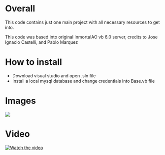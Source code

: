 # Overall

This code contains just one main project with all necessary resources to get into.

This code was based into original InmortalAO vb 6.0 server, credits to Jose Ignacio Castelli, and Pablo Marquez 

# How to install

 - Download visual studio and open .sln file
 - Install a local mysql database and change credentials into Base.vb file

# Images

![](https://img.youtube.com/vi/a_zIqENX1LQ/hqdefault.jpg)

# Video

[![Watch the video](https://img.youtube.com/vi/a_zIqENX1LQ/hqdefault.jpg)](https://www.youtube.com/watch?v=a_zIqENX1LQ)

